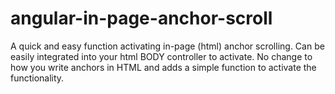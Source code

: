 # angular-in-page-anchor-scroll
A quick and easy function activating in-page (html) anchor scrolling.  Can be easily integrated into your html BODY controller to activate.  No change to how you write anchors in HTML and adds a simple function to activate the functionality.

